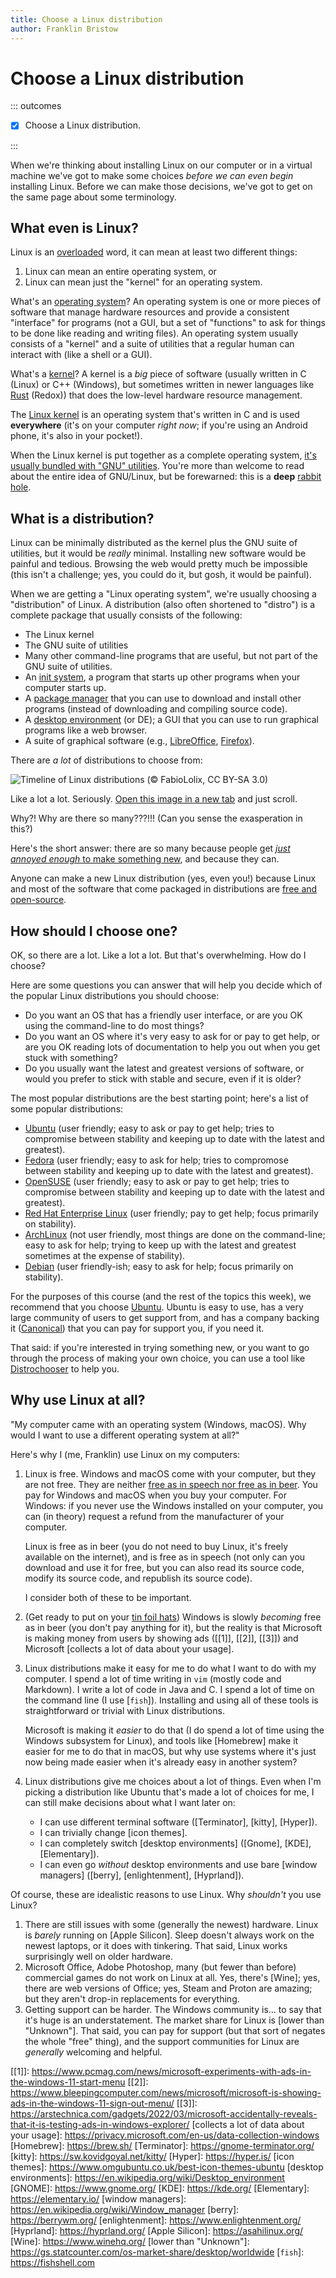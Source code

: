 ```yaml
---
title: Choose a Linux distribution
author: Franklin Bristow
---
```


Choose a Linux distribution
===========================

::: outcomes

* [X] Choose a Linux distribution.

:::

When we're thinking about installing Linux on our computer or in a virtual
machine we've got to make some choices *before we can even begin* installing
Linux. Before we can make those decisions, we've got to get on the same page
about some terminology.

What even is Linux?
-------------------

Linux is an [overloaded] word, it can mean at least two different things:

1. Linux can mean an entire operating system, or
2. Linux can mean just the "kernel" for an operating system.

What's an [operating system]? An operating system is one or more pieces of
software that manage hardware resources and provide a consistent "interface" for
programs (not a GUI, but a set of "functions" to ask for things to be done like
reading and writing files). An operating system usually consists of a "kernel"
and a suite of utilities that a regular human can interact with (like a shell or
a GUI).

What's a [kernel]? A kernel is a *big* piece of software (usually written in C
(Linux) or C++ (Windows), but sometimes written in newer languages like [Rust]
(Redox)) that does the low-level hardware resource management.

The [Linux kernel] is an operating system that's written in C and is used
**everywhere** (it's on your computer *right now*; if you're using an Android
phone, it's also in your pocket!).

When the Linux kernel is put together as a complete operating system, [it's
usually bundled with "GNU" utilities]. You're more than welcome to read about
the entire idea of GNU/Linux, but be forewarned: this is a **deep** [rabbit
hole].

[overloaded]: https://en.wikipedia.org/wiki/Function_overloading
[operating system]: https://en.wikipedia.org/wiki/Operating_system
[Rust]: https://rust-lang.org
[Redox]: https://redox-os.org/
[Linux kernel]: https://kernel.org/
[it's usually bundled with "GNU" utilities]:
https://www.gnu.org/gnu/linux-and-gnu.html
[rabbit hole]: https://en.wiktionary.org/wiki/rabbit_hole
[kernel]: https://en.wikipedia.org/wiki/Kernel_(operating_system)

What is a distribution?
-----------------------

Linux can be minimally distributed as the kernel plus the GNU suite of
utilities, but it would be *really* minimal. Installing new software would be
painful and tedious. Browsing the web would pretty much be impossible (this
isn't a challenge; yes, you could do it, but gosh, it would be painful).

When we are getting a "Linux operating system", we're usually choosing a
"distribution" of Linux. A distribution (also often shortened to "distro")
is a complete package that usually consists of the following:

* The Linux kernel
* The GNU suite of utilities
* Many other command-line programs that are useful, but not part of the GNU
  suite of utilities.
* An [init system], a program that starts up other programs when your computer
  starts up.
* A [package manager] that you can use to download and install other programs
  (instead of downloading and compiling source code).
* A [desktop environment] (or DE); a GUI that you can use to run graphical
  programs like a web browser.
* A suite of graphical software (e.g., [LibreOffice], [Firefox]).

There are *a lot* of distributions to choose from: 

![Timeline of Linux distributions ([&copy; FabioLolix, CC BY-SA 3.0](https://en.wikipedia.org/wiki/Linux_distribution#/media/File:Linux_Distribution_Timeline_21_10_2021.svg))](distros.svg)

Like a lot a lot. Seriously. [Open this image in a new tab] and just scroll.

Why?! Why are there so many???!!! (Can you sense the exasperation in this?)

Here's the short answer: there are so many because people get [*just annoyed
enough* to make something new], and because they can.

Anyone can make a new Linux distribution (yes, even you!) because Linux and most
of the software that come packaged in distributions are [free and open-source].

[init system]: https://en.wikipedia.org/wiki/Init
[desktop environment]: https://en.wikipedia.org/wiki/Desktop_environment
[package manager]: https://en.wikipedia.org/wiki/Package_manager
[LibreOffice]: https://www.libreoffice.org/
[Firefox]: https://www.mozilla.org/en-US/firefox/
[Open this image in a new tab]:
https://upload.wikimedia.org/wikipedia/commons/b/b5/Linux_Distribution_Timeline_21_10_2021.svg
[free and open-source]:
https://en.wikipedia.org/wiki/Free_and_open-source_software
[*just annoyed enough* to make something new]:
https://en.wikipedia.org/wiki/Devuan

How should I choose one?
------------------------

OK, so there are a lot. Like a lot a lot. But that's overwhelming. How do I
choose?

Here are some questions you can answer that will help you decide which of the
popular Linux distributions you should choose:

* Do you want an OS that has a friendly user interface, or are you OK using the
  command-line to do most things?
* Do you want an OS where it's very easy to ask for or pay to get help, or are
  you OK reading lots of documentation to help you out when you get stuck with
  something?
* Do you usually want the latest and greatest versions of software, or would you
  prefer to stick with stable and secure, even if it is older?

The most popular distributions are the best starting point; here's a list of
some popular distributions:

* [Ubuntu] (user friendly; easy to ask or pay to get help; tries to compromise
  between stability and keeping up to date with the latest and greatest).
* [Fedora] (user friendly; easy to ask for help; tries to compromose between
  stability and keeping up to date with the latest and greatest).
* [OpenSUSE] (user friendly; easy to ask or pay to get help; tries to compromise
  between stability and keeping up to date with the latest and greatest).
* [Red Hat Enterprise Linux] (user friendly; pay to get help; focus
  primarily on stability).
* [ArchLinux] (not user friendly, most things are done on the command-line; easy
  to ask for help; trying to keep up with the latest and greatest sometimes at
  the expense of stability).
* [Debian] (user friendly-ish; easy to ask for help; focus primarily on
  stability).

For the purposes of this course (and the rest of the topics this week), we
recommend that you choose [Ubuntu]. Ubuntu is easy to use, has a very large
community of users to get support from, and has a company backing it
([Canonical]) that you can pay for support you, if you need it.

That said: if you're interested in trying something new, or you want to go
through the process of making your own choice, you can use a tool like
[Distrochooser] to help you.

[Distrochooser]: https://distrochooser.de/
[Ubuntu]: https://ubuntu.com/
[Fedora]: https://getfedora.org/
[OpenSUSE]: https://www.opensuse.org/
[Red Hat Enterprise Linux]:
https://www.redhat.com/en/technologies/linux-platforms/enterprise-linux
[ArchLinux]: https://archlinux.org/
[Debian]: https://www.debian.org/
[Canonical]: https://canonical.com/

Why use Linux at all?
---------------------

"My computer came with an operating system (Windows, macOS). Why would I want to
use a different operating system at all?"

Here's why I (me, Franklin) use Linux on my computers:

1. Linux is free. Windows and macOS come with your computer, but they are not free.
   They are neither [free as in speech nor free as in beer]. You pay for Windows
   and macOS when you buy your computer. For Windows: if you never use the
   Windows installed on your computer, you can (in theory) request a refund from
   the manufacturer of your computer.

   Linux is free as in beer (you do not need to buy Linux, it's freely available
   on the internet), and is free as in speech (not only can you download and use
   it for free, but you can also read its source code, modify its source code,
   and republish its source code).

   I consider both of these to be important.
2. (Get ready to put on your [tin foil hats]) Windows is slowly  *becoming* free
   as in beer (you don't pay anything for it), but the reality is that Microsoft
   is making money from users by showing ads ([[1]], [[2]], [[3]]) and Microsoft
   [collects a lot of data about your usage].
3. Linux distributions make it easy for me to do what I want to do with my
   computer. I spend a lot of time writing in `vim` (mostly code and Markdown).
   I write a lot of code in Java and C. I spend a lot of time on the command
   line (I use [`fish`]). Installing and using all of these tools is
   straightforward or trivial with Linux distributions.

   Microsoft is making it *easier* to do that (I do spend a lot of time using
   the Windows subsystem for Linux), and tools like [Homebrew] make it easier
   for me to do that in macOS, but why use systems where it's just now being
   made easier when it's already easy in another system?
4. Linux distributions give me choices about a lot of things. Even when I'm
   picking a distribution like Ubuntu that's made a lot of choices for me, I can
   still make decisions about what I want later on:

   * I can use different terminal software ([Terminator], [kitty], [Hyper]).
   * I can trivially change [icon themes].
   * I can completely switch [desktop environments] ([Gnome], [KDE],
     [Elementary]).
   * I can even go *without* desktop environments and use bare [window managers]
     ([berry], [enlightenment], [Hyprland]).

Of course, these are idealistic reasons to use Linux. Why *shouldn't* you use
Linux?

1. There are still issues with some (generally the newest) hardware. Linux is
   *barely* running on [Apple Silicon]. Sleep doesn't always work on the newest
   laptops, or it does with tinkering. That said, Linux works surprisingly well
   on older hardware.
2. Microsoft Office, Adobe Photoshop, many (but fewer than before) commercial
   games do not work on Linux at all. Yes, there's [Wine]; yes, there are web
   versions of Office; yes, Steam and Proton are amazing; but they aren't
   drop-in replacements for everything.
3. Getting support can be harder. The Windows community is... to say that it's
   huge is an understatement. The market share for Linux is [lower than
   "Unknown"]. That said, you can pay for support (but that sort of negates the
   whole "free" thing), and the support communities for Linux are *generally*
   welcoming and helpful.

[tin foil hats]: https://en.wikipedia.org/wiki/Tin_foil_hat
[free as in speech nor free as in beer]:
https://en.wikipedia.org/wiki/Gratis_versus_libre
[[1]]:
https://www.pcmag.com/news/microsoft-experiments-with-ads-in-the-windows-11-start-menu
[[2]]:
https://www.bleepingcomputer.com/news/microsoft/microsoft-is-showing-ads-in-the-windows-11-sign-out-menu/
[[3]]:
https://arstechnica.com/gadgets/2022/03/microsoft-accidentally-reveals-that-it-is-testing-ads-in-windows-explorer/
[collects a lot of data about your usage]:
https://privacy.microsoft.com/en-us/data-collection-windows
[Homebrew]: https://brew.sh/
[Terminator]: https://gnome-terminator.org/
[kitty]: https://sw.kovidgoyal.net/kitty/
[Hyper]: https://hyper.is/
[icon themes]: https://www.omgubuntu.co.uk/best-icon-themes-ubuntu
[desktop environments]: https://en.wikipedia.org/wiki/Desktop_environment
[GNOME]: https://www.gnome.org/
[KDE]: https://kde.org/
[Elementary]: https://elementary.io/
[window managers]: https://en.wikipedia.org/wiki/Window_manager
[berry]: https://berrywm.org/
[enlightenment]: https://www.enlightenment.org/
[Hyprland]: https://hyprland.org/
[Apple Silicon]: https://asahilinux.org/
[Wine]: https://www.winehq.org/
[lower than "Unknown"]:
https://gs.statcounter.com/os-market-share/desktop/worldwide
[`fish`]: https://fishshell.com
